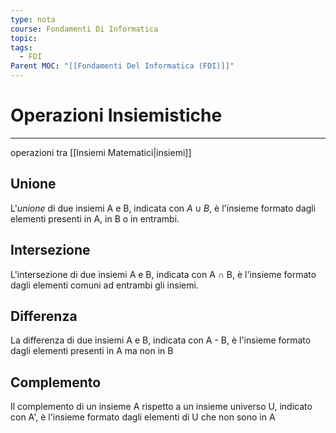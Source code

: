 ```yaml
---
type: nota
course: Fondamenti Di Informatica
topic: 
tags:
  - FDI
Parent MOC: "[[Fondamenti Del Informatica (FDI)]]"
---
```


# Operazioni Insiemistiche
---
operazioni tra [[Insiemi Matematici|insiemi]]
## Unione
L'_unione_ di due insiemi A e B, indicata con $A \cup B$, è l'insieme formato dagli elementi presenti in A, in B o in entrambi.

## Intersezione

L'intersezione di due insiemi A e B, indicata con A ∩ B, è l'insieme formato dagli elementi comuni ad entrambi gli insiemi.

## Differenza

La differenza di due insiemi A e B, indicata con A - B, è l'insieme formato dagli elementi presenti in A ma non in B


## Complemento

Il complemento di un insieme A rispetto a un insieme universo U, indicato con A', è l'insieme formato dagli elementi di U che non sono in A